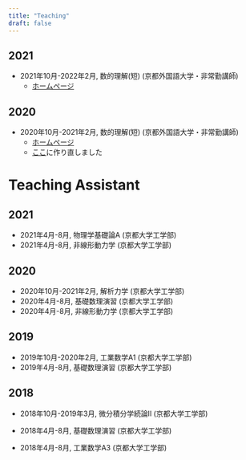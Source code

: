```yaml
---
title: "Teaching"
draft: false
---
```


## 2021
- 2021年10月-2022年2月, 数的理解(短) (京都外国語大学・非常勤講師)
    - [ホームページ](/teaching/2021-suutekirikai)

## 2020
- 2020年10月-2021年2月, 数的理解(短) (京都外国語大学・非常勤講師)
    - [ホームページ](https://www.notion.so/5b736da8bc5345e4bb5c7feec8825f32)
    - [ここ](/teaching/2020-suutekirikai)に作り直しました

# Teaching Assistant

## 2021
- 2021年4月-8月, 物理学基礎論A (京都大学工学部)
- 2021年4月-8月, 非線形動力学 (京都大学工学部)

## 2020
- 2020年10月-2021年2月, 解析力学 (京都大学工学部)
- 2020年4月-8月, 基礎数理演習 (京都大学工学部)
- 2020年4月-8月, 非線形動力学 (京都大学工学部)

## 2019
- 2019年10月-2020年2月, 工業数学A1 (京都大学工学部)
- 2019年4月-8月, 基礎数理演習 (京都大学工学部)

## 2018
- 2018年10月-2019年3月, 微分積分学続論II (京都大学工学部)

- 2018年4月-8月, 基礎数理演習 (京都大学工学部)

- 2018年4月-8月, 工業数学A3 (京都大学工学部)

